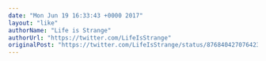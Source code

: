 ```yaml
---
date: "Mon Jun 19 16:33:43 +0000 2017"
layout: "like"
authorName: "Life is Strange"
authorUrl: "https://twitter.com/LifeIsStrange"
originalPost: "https://twitter.com/LifeIsStrange/status/876840427076423680"
---
```

